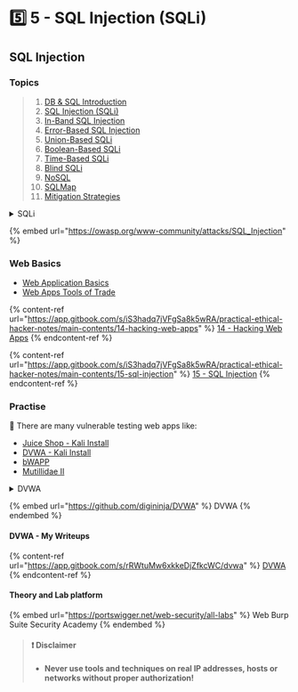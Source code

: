 # 5️⃣ 5 - ​SQL Injection (SQLi)

## SQL Injection

### Topics

> 1. [DB & SQL Introduction](5.1-db-and-sql-introduction.md)
> 2. [SQL Injection (SQLi)](5.2-sql-injection-sqli/)
> 3. [In-Band SQL Injection](5.3-in-band-sqli.md)
> 4. [Error-Based SQL Injection](5.4-error-based-sqli.md)
> 5. [Union-Based SQLi](5.5-union-based-sqli.md)
> 6. [Boolean-Based SQLi](5.6-boolean-based-sqli.md)
> 7. [Time-Based SQLi](5.7-time-based-sqli.md)
> 8. [Blind SQLi](5.8-blind-sqli.md)
> 9. [NoSQL](5.9-nosql/)
> 10. [SQLMap](5.10-sqlmap.md)
> 11. [Mitigation Strategies](5.11-mitigation-strategies.md)

<details>

<summary>SQLi</summary>

**SQL Injection (SQLi)** is an attack method that exploits the injection of SQL commands into a web application's SQL queries. A successful SQLi attack allows a malicious hacker to access and manipulate the backend database of a web application.

Web applications, ranging from complex systems to Content Management Systems (CMSs) and simple personal web pages, often utilize databases like MySQL, SQL Server, Oracle, PostgreSQL, and others to store data, user credentials, or statistics. Structured Query Language (SQL) is employed by entities such as system operators, programmers, applications, and web applications to interact with databases.

SQL, a powerful interpreted language, is used to extract and manipulate data from databases. Web applications embed SQL commands, known as queries, in their server-side code, with connectors serving as middleware between the web application and the database.

Before delving into attack techniques, understanding some SQL basics is essential. This includes knowledge of SQL statement syntax, query execution, union operations, the DISTINCT and ALL operators, and how comments function.

</details>

{% embed url="https://owasp.org/www-community/attacks/SQL_Injection" %}

### Web Basics

* ​[Web Application Basics](https://attackdefense.com/listing?labtype=webapp-web-app-basics\&subtype=webapp-web-app-basics-getting-started)​
* ​[Web Apps Tools of Trade](https://attackdefense.com/listing?labtype=webapp-tools-of-trade\&subtype=webapp-tools-of-trade-getting-started)

{% content-ref url="https://app.gitbook.com/s/iS3hadq7jVFgSa8k5wRA/practical-ethical-hacker-notes/main-contents/14-hacking-web-apps" %}
[14 - Hacking Web Apps](https://app.gitbook.com/s/iS3hadq7jVFgSa8k5wRA/practical-ethical-hacker-notes/main-contents/14-hacking-web-apps)
{% endcontent-ref %}

{% content-ref url="https://app.gitbook.com/s/iS3hadq7jVFgSa8k5wRA/practical-ethical-hacker-notes/main-contents/15-sql-injection" %}
[15 - SQL Injection](https://app.gitbook.com/s/iS3hadq7jVFgSa8k5wRA/practical-ethical-hacker-notes/main-contents/15-sql-injection)
{% endcontent-ref %}

### Practise

🔬 There are many vulnerable testing web apps like:

* ​[Juice Shop - Kali Install](https://www.kali.org/tools/juice-shop/)​
* ​[DVWA - Kali Install](https://www.kali.org/tools/dvwa/)​
* ​[bWAPP](http://www.itsecgames.com/)​
* ​[Mutillidae II](https://github.com/webpwnized/mutillidae)

<details>

<summary>DVWA</summary>

**The Damn Vulnerable Web Application (DVWA)** is a web application built with PHP and MySQL intentionally designed to be susceptible to security vulnerabilities. Its primary purpose is to serve as a resource for security professionals to assess their skills and tools within a legal context. Additionally, it aids web developers in gaining a deeper understanding of the processes involved in securing web applications and facilitates learning about web application security for both students and teachers in a controlled classroom setting.

DVWA is designed to provide a platform for practicing various common web vulnerabilities at different difficulty levels, all presented through a simple and user-friendly interface. It's important to note that there are deliberate both documented and undocumented vulnerabilities within the software, encouraging users to explore and identify as many issues as possible.

</details>

{% embed url="https://github.com/digininja/DVWA" %}
DVWA
{% endembed %}

#### DVWA - My Writeups

{% content-ref url="https://app.gitbook.com/s/rRWtuMw6xkkeDjZfkcWC/dvwa" %}
[DVWA](https://app.gitbook.com/s/rRWtuMw6xkkeDjZfkcWC/dvwa)
{% endcontent-ref %}

#### Theory and Lab platform

{% embed url="https://portswigger.net/web-security/all-labs" %}
Web Burp Suite Security Academy
{% endembed %}

> #### ❗ Disclaimer
>
> * **Never use tools and techniques on real IP addresses, hosts or networks without proper authorization!**
